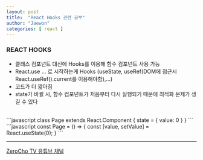```yaml
---
layout: post
title:  "React Hooks 관련 공부"
author: "Jaewon"
categories: [ react ]
---
```


### REACT HOOKS

- 클래스 컴포넌트 대신에 Hooks를 이용해 함수 컴포넌트 사용 가능
- React.use … 로 시작하는게 Hooks 
    (useState, useRef(DOM에 접근시 React.useRef().current를 이용해야함),…)
- 코드가 더 짧아짐 
- state가 바뀔 시, 함수 컴포넌트가 처음부터 다시 실행되기 때문에 최적화 문제가 생길 수 있다 
<br>
```javascript 
class Page extends React.Component {
    state = { 
          value: 0
    }
}
```
<br>
```javascript
const Page = () => {
    const [value, setValue] = React.useState(0);
}
```

<br>

_________________

[ZeroCho TV 유튜브 채널](https://www.youtube.com/channel/UCp-vBtwvBmDiGqjvLjChaJw)